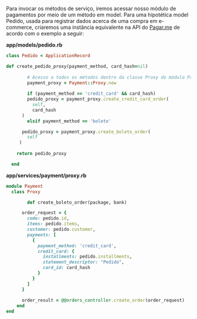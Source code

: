 Para invocar os métodos de serviço, iremos acessar nosso módulo de pagamentos por meio de um método em model. Para uma hipotética model Pedido, usada para registrar dados acerca de uma compra em e-commerce, criaremos uma instância equivalente na API do [Pagar.me](http://Pagar.me) de acordo com o exemplo a seguir:

**app/models/pedido.rb**

```ruby
class Pedido < ApplicationRecord

def create_pedido_proxy(payment_method, card_hash=nil)
  
		# Acesso a todos os métodos dentro da classe Proxy do módulo Payment.
		payment_proxy = Payment::Proxy.new 
   
		if (payment_method == 'credit_card' && card_hash)
	    pedido_proxy = payment_proxy.create_credit_card_order(
	      self,
	      card_hash
	  )
		elsif payment_method == 'boleto'

      pedido_proxy = payment_proxy.create_boleto_order(
        self
     )
	
    return pedido_proxy

  end
```

**app/services/payment/proxy.rb**

```ruby
module Payment
  class Proxy

		def create_boleto_order(package, bank)

      order_request = {
        code: pedido.id,
        items: pedido.items,
        customer: pedido.customer,
        payments: [
          {
            payment_method: 'credit_card',
            credit_card: {
              installments: pedido.installments,
              statement_descriptor: "Pedido",
              card_id: card_hash
            }
          }
        ]
      }
      
      order_result = @@orders_controller.create_order(order_request)
	end
end
```

##